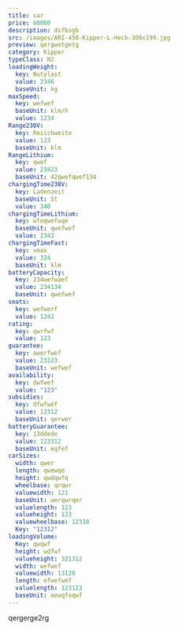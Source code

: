 ```yaml
---
title: car
price: 60000
description: dsfbsgb
src: /images/ARI-458-Kipper-L-Heck-300x199.jpg
preview: qergwetgetg
category: Kipper
typeClass: N2
loadingWeight:
  key: Nutylast
  value: 2346
  baseUnit: kg
maxSpeed:
  key: wefwef
  baseUnit: klm/h
  value: 1234
Range230V:
  key: Reiichweite
  value: 123
  baseUnit: klm
RangeLithium:
  key: qwef
  value: 23423
  baseUnit: 42qwefqwef134
chargingTime230V:
  key: Ladenzeit
  baseUnit: St
  value: 340
chargingTimeLithium:
  key: wfeqwefwqe
  baseUnit: qwefwef
  value: 2343
chargingTimeFast:
  key: vmax
  value: 324
  baseUnit: klm
batteryCapacity:
  key: 234wefwaef
  value: 234134
  baseUnit: qwefwef
seats:
  key: wefwerf
  value: 1242
rating:
  key: qwrfwf
  value: 123
guarantee:
  key: awerfwef
  value: 23123
  baseUnit: wefwef
availability:
  key: dwfwef
  value: "123"
subsidies:
  key: dfwfwef
  value: 12312
  baseUnit: qerwer
batteryGuarantee:
  key: 13ddede
  value: 123312
  baseUnit: eqfef
carSizes:
  width: qwer
  length: qwewqe
  height: qwdqwfq
  wheelbase: qrqwr
  valuewidth: 121
  baseUnit: werqwrqer
  valuelength: 123
  valueheight: 123
  valuewheelbase: 12318
  Key: "12312"
loadingVolume:
  Key: qwqwf
  height: wdfwf
  valueheight: 321312
  width: wefwef
  valuewidth: 13120
  length: efwefwef
  valuelength: 123123
  baseUnit: eewqfeqwf
---
```

qergerge2rg
